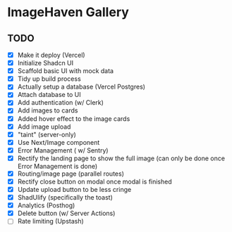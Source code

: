 # ImageHaven Gallery

## TODO

- [x] Make it deploy (Vercel)
- [x] Initialize Shadcn UI
- [x] Scaffold basic UI with mock data
- [x] Tidy up build process
- [x] Actually setup a database (Vercel Postgres)
- [x] Attach database to UI
- [x] Add authentication (w/ Clerk)
- [x] Add images to cards
- [x] Added hover effect to the image cards
- [x] Add image upload
- [x] "taint" (server-only)
- [x] Use Next/Image component
- [x] Error Management ( w/ Sentry)
- [x] Rectify the landing page to show the full image (can only be done once Error Management is done)
- [x] Routing/image page (parallel routes)
- [x] Rectify close button on modal once modal is finished
- [x] Update upload button to be less cringe
- [x] ShadUIify (specifically the toast)
- [x] Analytics (Posthog)
- [x] Delete button (w/ Server Actions)
- [ ] Rate limiting (Upstash)
